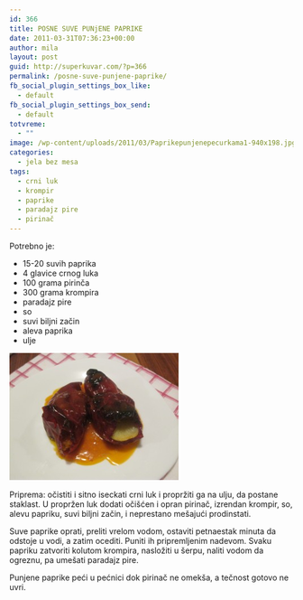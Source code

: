 ```yaml
---
id: 366
title: POSNE SUVE PUNjENE PAPRIKE
date: 2011-03-31T07:36:23+00:00
author: mila
layout: post
guid: http://superkuvar.com/?p=366
permalink: /posne-suve-punjene-paprike/
fb_social_plugin_settings_box_like:
  - default
fb_social_plugin_settings_box_send:
  - default
totvreme:
  - ""
image: /wp-content/uploads/2011/03/Paprikepunjenepecurkama1-940x198.jpg
categories:
  - jela bez mesa
tags:
  - crni luk
  - krompir
  - paprike
  - paradajz pire
  - pirinač
---
```

Potrebno je:

  * 15-20 suvih paprika
  * 4 glavice crnog luka
  * 100 grama pirinča
  * 300 grama krompira
  * paradajz pire
  * so
  * suvi biljni začin
  * aleva paprika
  * ulje

<img class="alignnone size-medium wp-image-5809" src="/wp-content/uploads/2011/03/Paprikepunjenepecurkama1-300x225.jpg" alt="Paprikepunjenepecurkama1" width="300" height="225" /> 

Priprema: očistiti i sitno iseckati crni luk i propržiti ga na ulju, da postane staklast. U propržen luk dodati očišćen i opran pirinač, izrendan krompir, so, alevu papriku, suvi biljni začin, i neprestano mešajući prodinstati.

Suve paprike oprati, preliti vrelom vodom, ostaviti petnaestak minuta da odstoje u vodi, a zatim ocediti. Puniti ih pripremljenim nadevom. Svaku papriku zatvoriti kolutom krompira, nasložiti u šerpu, naliti vodom da ogreznu, pa umešati paradajz pire.

Punjene paprike peći u pećnici dok pirinač ne omekša, a tečnost gotovo ne uvri.